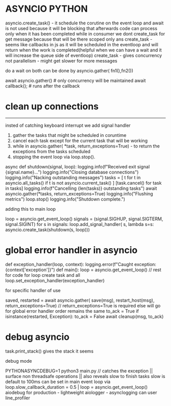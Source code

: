 
# ASYNCIO PYTHON

asyncio.create_task() - it schedule the corutine on the event loop and
await is not used because it will be blocking that afterwards code can process only when it has been completed
while in consumer we dont create_task for get message because that will be there scoped only
ans create_task - seems like callbacks in js as it will be scheduled in the eventloop and will return when the work is completed(helpful when we can have a wait and it will increase the queue side of eventloop)
create_task - gives concurrency not parallelism - might get slower for more messages

do a wait on both can be done by asyncio.gather( fn1(),fn2())

await asyncio.gather() # only concurrency will be maintained
await callback(); # runs after the callback

# clean up connections

------------

insted of catching keyboard interrupt we add signal handler

1. gather the tasks that might be scheduled in coruntime
2. cancel each task except for the current task that will be working
3. while in asyncio.gather( *task, return_exceptions=True) - to return the exceptions from the tasks scheduled
4. stopping the event loop via loop.stop().

async def shutdown(signal, loop):
logging.info(f"Received exit signal {signal.name}...")
logging.info("Closing database connections")
logging.info("Nacking outstanding messages")
tasks = [
t for t in asyncio.all_tasks()
if t is not asyncio.current_task()
]
[task.cancel() for task in tasks]
logging.info(f"Cancelling {len(tasks)} outstanding tasks")
await asyncio.gather(*tasks, return_exceptions=True)
logging.info("Flushing metrics")
loop.stop()
logging.info("Shutdown complete.")

adding this to main loop

loop = asyncio.get_event_loop()
signals = (signal.SIGHUP, signal.SIGTERM, signal.SIGINT)
for s in signals:
loop.add_signal_handler(
s, lambda s=s: asyncio.create_task(shutdown(s, loop)))

# global error handler in asyncio

def exception_handler(loop, context):
    logging.error(f"Caught exception: {context['exception']}")
def main():
    loop = asyncio.get_event_loop()
    // rest for code for loop create task and all
    loop.set_exception_handler(exception_handler)

for specific handler of use

saved, restarted = await asyncio.gather(
    save(msg), restart_host(msg), return_exceptions=True) // return_exceptions=True is required else will go for global error handler order remains the same
to_ack = True
if isinstance(restarted, Exception):
    to_ack = False
await cleanup(msg, to_ack)

# debug asyncio

task.print_stack() gives the stack it seems

debug mode

PYTHONASYNCDEBUG=1 python3 main.py // catches the exception || surface non threadsafe operations || also reveals slow to finish tasks
slow is default to 100ms
can be set in main event loop via
loop.slow_callback_duration = 0.5 | loop = asyncio.get_event_loop()
aiodebug for production - lightweight
aiologger - asynclogging
can user line_profiler
